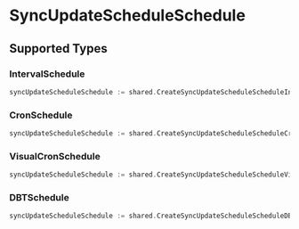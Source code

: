 # SyncUpdateScheduleSchedule


## Supported Types

### IntervalSchedule

```go
syncUpdateScheduleSchedule := shared.CreateSyncUpdateScheduleScheduleIntervalSchedule(shared.IntervalSchedule{/* values here */})
```

### CronSchedule

```go
syncUpdateScheduleSchedule := shared.CreateSyncUpdateScheduleScheduleCronSchedule(shared.CronSchedule{/* values here */})
```

### VisualCronSchedule

```go
syncUpdateScheduleSchedule := shared.CreateSyncUpdateScheduleScheduleVisualCronSchedule(shared.VisualCronSchedule{/* values here */})
```

### DBTSchedule

```go
syncUpdateScheduleSchedule := shared.CreateSyncUpdateScheduleScheduleDBTSchedule(shared.DBTSchedule{/* values here */})
```


